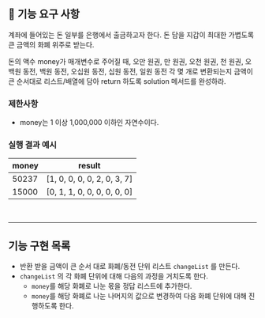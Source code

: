 ## 🚀 기능 요구 사항

계좌에 들어있는 돈 일부를 은행에서 출금하고자 한다. 돈 담을 지갑이 최대한 가볍도록 큰 금액의 화폐 위주로 받는다.

돈의 액수 money가 매개변수로 주어질 때, 오만 원권, 만 원권, 오천 원권, 천 원권, 오백원 동전, 백원 동전, 오십원 동전, 십원 동전, 일원 동전 각 몇 개로 변환되는지 금액이 큰 순서대로 리스트/배열에 담아 return 하도록 solution 메서드를 완성하라.

### 제한사항

- money는 1 이상 1,000,000 이하인 자연수이다.

### 실행 결과 예시

| money | result |
| --- | --- |
| 50237	| [1, 0, 0, 0, 0, 2, 0, 3, 7] |
| 15000	| [0, 1, 1, 0, 0, 0, 0, 0, 0] |

<br>

--- 

## 기능 구현 목록
- 반환 받을 금액이 큰 순서 대로 화폐/동전 단위 리스트 `changeList` 를 만든다.
- `changeList` 의 각 화폐 단위에 대해 다음의 과정을 거치도록 한다.
    - `money`를 해당 화폐로 나눈 몫을 정답 리스트에 추가한다.
    - `money`를 해당 화폐로 나눈 나머지의 값으로 변경하여 다음 화폐 단위에 대해 진행하도록 한다.